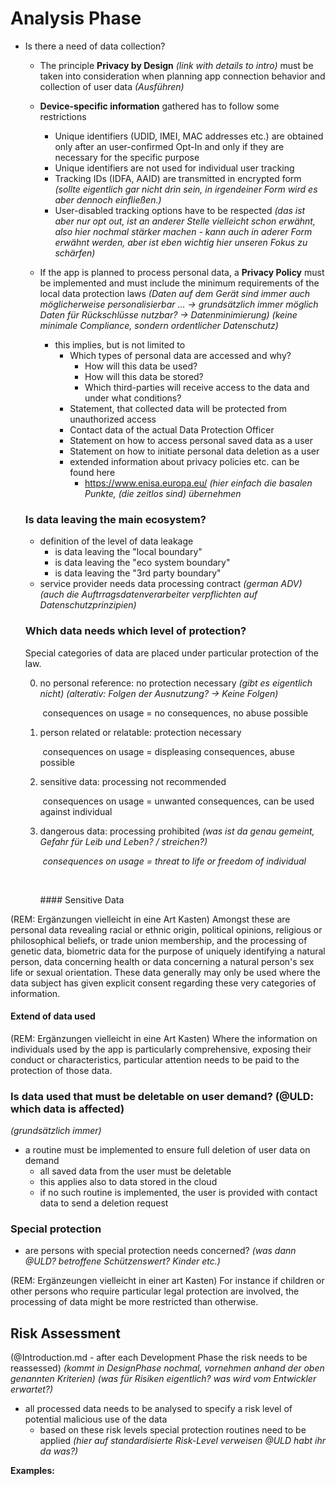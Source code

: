# Analysis Phase

- Is there a need of data collection?

  - The principle **Privacy by Design** *(link with details to intro)* must be taken into consideration when planning app connection behavior and collection of user data
*(Ausführen)*

  - **Device-specific information** gathered has to follow some restrictions

    - Unique identifiers (UDID, IMEI, MAC addresses etc.) are obtained only after an user-confirmed Opt-In and only if they are necessary for the specific purpose
    - Unique identifiers are not used for individual user tracking
    - Tracking IDs (IDFA, AAID) are transmitted in encrypted form *(sollte eigentlich gar nicht drin sein, in irgendeiner Form wird es aber dennoch einfließen.)*
    - User-disabled tracking options have to be respected *(das ist aber nur opt out, ist an anderer Stelle vielleicht schon erwähnt, also hier nochmal stärker machen - kann auch in aderer Form erwähnt werden, aber ist eben wichtig hier unseren Fokus zu schärfen)*

  - If the app is planned to process personal data, a **Privacy Policy** must be implemented and must include the minimum requirements of the local data protection laws
*(Daten auf dem Gerät sind immer auch möglicherweise personalisierbar ... -> grundsätzlich immer möglich Daten für Rückschlüsse nutzbar? -> Datenminimierung)*
*(keine minimale Compliance, sondern ordentlicher Datenschutz)*

    * this implies, but is not limited to
      * Which types of personal data are accessed and why?
        * How will this data be used?
        * How will this data be stored?
        * Which third-parties will receive access to the data and under what conditions?
      * Statement, that collected data will be protected from unauthorized access
      * Contact data of the actual Data Protection Officer
      * Statement on how to access personal saved data as a user
      * Statement on how to initiate personal data deletion as a user
      * extended information about privacy policies etc. can be found here
        * https://www.enisa.europa.eu/
*(hier einfach die basalen Punkte, (die zeitlos sind) übernehmen*


  ### Is data leaving the main ecosystem?

  - definition of the level of data leakage
    - is data leaving the "local boundary"
    - is data leaving the "eco system boundary"
    - is data leaving the "3rd party boundary"
  - service provider needs data processing contract *(german ADV)*
*(auch die Auftrragsdatenverarbeiter verpflichten auf Datenschutzprinzipien)*

  ### Which data needs which level of protection?

  Special categories of data are placed under particular protection of the law.

  0. no personal reference: no protection necessary *(gibt es eigentlich nicht)* *(alterativ: Folgen der Ausnutzung? -> Keine Folgen)*

      ​	consequences on usage = no consequences, no abuse possible

  1. person related or relatable: protection necessary


     ​	consequences on usage = displeasing consequences, abuse possible

  2. sensitive data: processing not recommended

     ​	consequences on usage = unwanted consequences, can be used against individual

  3. dangerous data: processing prohibited
*(was ist da genau gemeint, Gefahr für Leib und Leben? / streichen?)*

     ​	*consequences on usage = threat to life or freedom of individual*

     ​

     ​#### Sensitive Data

(REM: Ergänzungen vielleicht in eine Art Kasten)
Amongst these are personal data revealing racial or ethnic origin, political opinions, religious or philosophical beliefs, or trade union membership, and the processing of genetic data, biometric data for the purpose of uniquely identifying a natural person, data concerning health or data concerning a natural person's sex life or sexual orientation. These data generally may only be used where the data subject has given explicit consent regarding these very categories of information.

#### Extend of data used

(REM: Ergänzungen vielleicht in eine Art Kasten)
Where the information on individuals used by the app is particularly comprehensive, exposing their conduct or characteristics, particular attention needs to be paid to the protection of those data.

  ### Is data used that must be deletable on user demand? (@ULD: which data is affected)
*(grundsätzlich immer)*

  - a routine must be implemented to ensure full deletion of user data on demand
    - all saved data from the user must be deletable
    - this applies also to data stored in the cloud
    - if no such routine is implemented, the user is provided with contact data to send a deletion request

  ### Special protection

- are persons with special protection needs concerned? *(was dann @ULD? betroffene Schützenswert? Kinder etc.)*

(REM: Ergänzeungen vielleicht in einer art Kasten)
For instance if children or other persons who require particular legal protection are involved, the processing of data might be more restricted than otherwise.

## Risk Assessment

(@Introduction.md - after each Development Phase the risk needs to be reassessed)
*(kommt in DesignPhase nochmal, vornehmen anhand der oben genannten Kriterien)*
*(was für Risiken eigentlich? was wird vom Entwickler erwartet?)*

- all processed data needs to be analysed to specify a risk level of potential malicious use of the data
  - based on these risk levels special protection routines need to be applied *(hier auf standardisierte Risk-Level verweisen @ULD habt ihr da was?)*



**Examples:**


